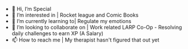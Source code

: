 - 👋 Hi, I’m Special
- 👀 I’m interested in | Rocket league and Comic Books
- 🌱 I’m currently learning to| Regulate my emotions
- 💞️ I’m looking to collaborate on | Work related LARP Co-Op  - Resolving daily challenges to earn XP (A Salary)
- 📫 How to reach me | My therapist hasn't figured that out yet

<!---
A-Holmes00/A-Holmes00 is a ✨ special ✨ repository because its `README.md` (this file) appears on your GitHub profile.
You can click the Preview link to take a look at your changes.
--->
